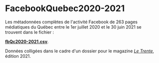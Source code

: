 # FacebookQuebec2020-2021

Les métadonnées complètes de l'activité Facebook de 263 pages médiatiques du Québec entre le 1er juillet 2020 et le 30 juin 2021 se trouvent dans le fichier&nbsp;:

**[fbQc2020-2021.csv](fbQc2020-2021.csv)**.

Données colligées dans le cadre d'un dossier pour le magazine [*Le Trente*](https://www.fpjq.org/fr/acheter-le-trente-en-format-papier), édition 2021.

